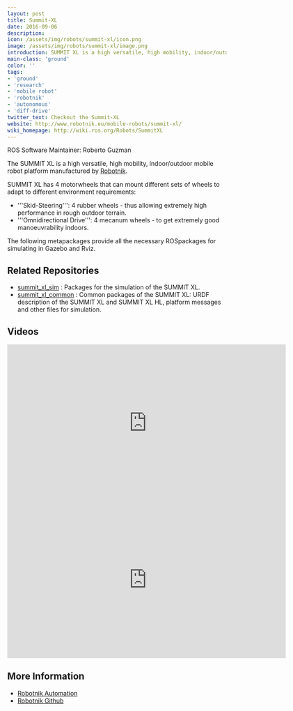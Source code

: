 ```yaml
---
layout: post
title: Summit-XL
date: 2016-09-06
description:
icon: /assets/img/robots/summit-xl/icon.png
image: /assets/img/robots/summit-xl/image.png
introduction: SUMMIT XL is a high versatile, high mobility, indoor/outdoor mobile robot platform manufactured by Robotnik.
main-class: 'ground'
color: ''
tags:
- 'ground'
- 'research'
- 'mobile robot'
- 'robotnik'
- 'autonomous'
- 'diff-drive'
twitter_text: Checkout the Summit-XL
website: http://www.robotnik.eu/mobile-robots/summit-xl/
wiki_homepage: http://wiki.ros.org/Robots/SummitXL
---
```


ROS Software Maintainer: Roberto Guzman

The SUMMIT XL is a high versatile, high mobility, indoor/outdoor mobile robot platform manufactured by [Robotnik](http://www.robotnik.eu/).

SUMMIT XL has 4 motorwheels that can mount different sets of wheels to adapt to different environment requirements:

 * '''Skid-Steering''': 4 rubber wheels - thus allowing extremely high performance in rough outdoor terrain.
 * '''Omnidirectional Drive''': 4 mecanum wheels - to get extremely good manoeuvrability indoors.

The following metapackages provide all the necessary ROSpackages for simulating in Gazebo and Rviz.


## Related Repositories

 * [summit_xl_sim](http://wiki.ros.org/summit_xl_sim) : Packages for the simulation of the SUMMIT XL.
 * [summit_xl_common](http://wiki.ros.org/summit_xl_common) : Common packages of the SUMMIT XL: URDF description of the SUMMIT XL and SUMMIT XL HL, platform messages and other files for simulation.

## Videos

<iframe width="640" height="360" src="https://www.youtube.com/embed/W2uz6m54W4c?rel=0" frameborder="0" allowfullscreen></iframe>

<iframe width="640" height="360" src="https://www.youtube.com/embed/_tmiu1wpp_E?rel=0" frameborder="0" allowfullscreen></iframe>

## More Information
 * [Robotnik Automation](http://www.robotnik.eu/mobile-robots/summit-xl/)
 * [Robotnik Github](https://github.com/RobotnikAutomation)
